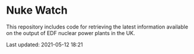 # Nuke Watch

This repository includes code for retrieving the latest information available on the output of EDF nuclear power plants in the UK.

Last updated: 2021-05-12 18:21
